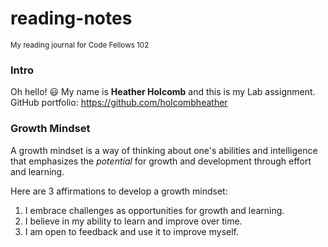 # reading-notes
<sub>My reading journal for Code Fellows 102</sub>

### Intro
Oh hello! 😃 My name is **Heather Holcomb** and this is my Lab assignment. 
GitHub portfolio: [https://github.com/holcombheather ](url) 

### Growth Mindset 

A growth mindset is a way of thinking about one's abilities and intelligence that emphasizes the _potential_ for growth and development through effort and learning. 

Here are 3 affirmations to develop a growth mindset:
1. I embrace challenges as opportunities for growth and learning.
2. I believe in my ability to learn and improve over time.
3. I am open to feedback and use it to improve myself.

